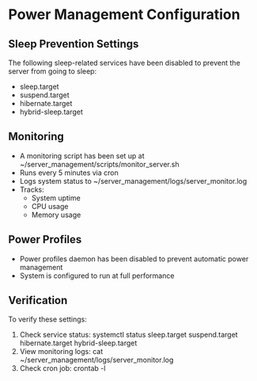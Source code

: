 # Power Management Configuration

## Sleep Prevention Settings
The following sleep-related services have been disabled to prevent the server from going to sleep:
- sleep.target
- suspend.target
- hibernate.target
- hybrid-sleep.target

## Monitoring
- A monitoring script has been set up at ~/server_management/scripts/monitor_server.sh
- Runs every 5 minutes via cron
- Logs system status to ~/server_management/logs/server_monitor.log
- Tracks:
  - System uptime
  - CPU usage
  - Memory usage

## Power Profiles
- Power profiles daemon has been disabled to prevent automatic power management
- System is configured to run at full performance

## Verification
To verify these settings:
1. Check service status: systemctl status sleep.target suspend.target hibernate.target hybrid-sleep.target
2. View monitoring logs: cat ~/server_management/logs/server_monitor.log
3. Check cron job: crontab -l
